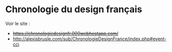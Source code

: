 # Chronologie du design français

Voir le site : 
- ~~https://chronologiedesignfr.000webhostapp.com/~~ 
- http://alexisbrusle.com/sub/ChronologieDesignFrance/index.php#event-cci
